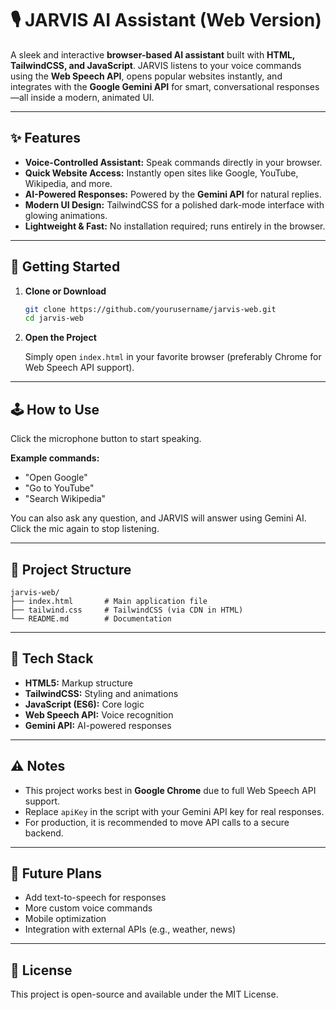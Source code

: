 # 🎙️ JARVIS AI Assistant (Web Version)

A sleek and interactive **browser-based AI assistant** built with **HTML, TailwindCSS, and JavaScript**. JARVIS listens to your voice commands using the **Web Speech API**, opens popular websites instantly, and integrates with the **Google Gemini API** for smart, conversational responses—all inside a modern, animated UI.

-----

## ✨ Features

  - **Voice-Controlled Assistant:** Speak commands directly in your browser.
  - **Quick Website Access:** Instantly open sites like Google, YouTube, Wikipedia, and more.
  - **AI-Powered Responses:** Powered by the **Gemini API** for natural replies.
  - **Modern UI Design:** TailwindCSS for a polished dark-mode interface with glowing animations.
  - **Lightweight & Fast:** No installation required; runs entirely in the browser.

-----

## 🚀 Getting Started

1.  **Clone or Download**

    ```bash
    git clone https://github.com/yourusername/jarvis-web.git
    cd jarvis-web
    ```

2.  **Open the Project**

    Simply open `index.html` in your favorite browser (preferably Chrome for Web Speech API support).

-----

## 🕹️ How to Use

Click the microphone button to start speaking.

**Example commands:**

  - "Open Google"
  - "Go to YouTube"
  - "Search Wikipedia"

You can also ask any question, and JARVIS will answer using Gemini AI. Click the mic again to stop listening.

-----

## 📂 Project Structure

```
jarvis-web/
├── index.html       # Main application file
├── tailwind.css     # TailwindCSS (via CDN in HTML)
└── README.md        # Documentation
```

-----

## 🔧 Tech Stack

  - **HTML5:** Markup structure
  - **TailwindCSS:** Styling and animations
  - **JavaScript (ES6):** Core logic
  - **Web Speech API:** Voice recognition
  - **Gemini API:** AI-powered responses

-----

## ⚠️ Notes

  - This project works best in **Google Chrome** due to full Web Speech API support.
  - Replace `apiKey` in the script with your Gemini API key for real responses.
  - For production, it is recommended to move API calls to a secure backend.

-----

## 🔮 Future Plans

  - Add text-to-speech for responses
  - More custom voice commands
  - Mobile optimization
  - Integration with external APIs (e.g., weather, news)

-----

## 📜 License

This project is open-source and available under the MIT License.

